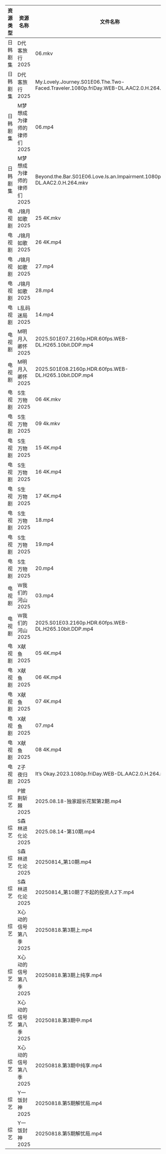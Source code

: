 | 资源类型 | 资源名称            | 文件名称                                                                                 | 分享链接                                 | 更新时间                |
| ---- | --------------- | ------------------------------------------------------------------------------------ | ------------------------------------ | ------------------- |
| 日韩剧集 | D代客旅行2025       | 06.mkv                                                                               | https://pan.quark.cn/s/ffaab0f06b8d  | 2025-08-18 01:18:22 |
| 日韩剧集 | D代客旅行2025       | My.Lovely.Journey.S01E06.The.Two-Faced.Traveler.1080p.friDay.WEB-DL.AAC2.0.H.264.mkv | https://pan.quark.cn/s/ffaab0f06b8d  | 2025-08-18 01:18:27 |
| 日韩剧集 | M梦想成为律师的律师们2025 | 06.mp4                                                                               | https://pan.quark.cn/s/d4ecaff7fa34  | 2025-08-18 01:27:22 |
| 日韩剧集 | M梦想成为律师的律师们2025 | Beyond.the.Bar.S01E06.Love.Is.an.Impairment.1080p.NF.WEB-DL.AAC2.0.H.264.mkv         | https://pan.quark.cn/s/d4ecaff7fa34  | 2025-08-18 16:27:06 |
| 电视剧  | J锦月如歌2025       | 25 4K.mkv                                                                            | https://www.alipan.com/s/jdpjNxUdeEZ | 2025-08-18 19:00:53 |
| 电视剧  | J锦月如歌2025       | 26 4K.mp4                                                                            | https://www.alipan.com/s/jdpjNxUdeEZ | 2025-08-18 19:00:53 |
| 电视剧  | J锦月如歌2025       | 27.mp4                                                                               | https://www.alipan.com/s/jdpjNxUdeEZ | 2025-08-18 19:00:52 |
| 电视剧  | J锦月如歌2025       | 28.mp4                                                                               | https://www.alipan.com/s/jdpjNxUdeEZ | 2025-08-18 19:00:51 |
| 电视剧  | L乱码迷局2025       | 14.mp4                                                                               | https://www.alipan.com/s/CJ4yqcSAku1 | 2025-08-18 14:01:00 |
| 电视剧  | M明月入卿怀2025      | 2025.S01E07.2160p.HDR.60fps.WEB-DL.H265.10bit.DDP.mp4                                | https://pan.quark.cn/s/6b8f9ab94561  | 2025-08-18 21:25:53 |
| 电视剧  | M明月入卿怀2025      | 2025.S01E08.2160p.HDR.60fps.WEB-DL.H265.10bit.DDP.mp4                                | https://pan.quark.cn/s/6b8f9ab94561  | 2025-08-18 21:25:50 |
| 电视剧  | S生万物2025        | 06 4K.mkv                                                                            | https://www.alipan.com/s/o5nqxSzSEEC | 2025-08-18 21:01:21 |
| 电视剧  | S生万物2025        | 09 4k.mkv                                                                            | https://www.alipan.com/s/o5nqxSzSEEC | 2025-08-18 21:01:21 |
| 电视剧  | S生万物2025        | 15 4K.mp4                                                                            | https://www.alipan.com/s/o5nqxSzSEEC | 2025-08-18 21:01:20 |
| 电视剧  | S生万物2025        | 16 4K.mp4                                                                            | https://www.alipan.com/s/o5nqxSzSEEC | 2025-08-18 21:01:19 |
| 电视剧  | S生万物2025        | 17 4K.mp4                                                                            | https://www.alipan.com/s/o5nqxSzSEEC | 2025-08-18 21:01:18 |
| 电视剧  | S生万物2025        | 18.mp4                                                                               | https://www.alipan.com/s/o5nqxSzSEEC | 2025-08-18 21:01:17 |
| 电视剧  | S生万物2025        | 19.mp4                                                                               | https://www.alipan.com/s/o5nqxSzSEEC | 2025-08-18 21:01:17 |
| 电视剧  | S生万物2025        | 20.mp4                                                                               | https://www.alipan.com/s/o5nqxSzSEEC | 2025-08-18 21:01:16 |
| 电视剧  | W我们的河山2025      | 03.mp4                                                                               | https://pan.quark.cn/s/c4dc5a2cd5fe  | 2025-08-18 21:33:43 |
| 电视剧  | W我们的河山2025      | 2025.S01E03.2160p.HDR.60fps.WEB-DL.H265.10bit.DDP.mp4                                | https://pan.quark.cn/s/c4dc5a2cd5fe  | 2025-08-18 21:33:40 |
| 电视剧  | X献鱼2025         | 05 4K.mp4                                                                            | https://www.alipan.com/s/RdyreAB7CLk | 2025-08-18 14:01:40 |
| 电视剧  | X献鱼2025         | 06 4K.mp4                                                                            | https://www.alipan.com/s/RdyreAB7CLk | 2025-08-18 14:01:40 |
| 电视剧  | X献鱼2025         | 07 4K.mp4                                                                            | https://www.alipan.com/s/RdyreAB7CLk | 2025-08-18 19:01:36 |
| 电视剧  | X献鱼2025         | 07.mp4                                                                               | https://www.alipan.com/s/RdyreAB7CLk | 2025-08-18 14:01:39 |
| 电视剧  | X献鱼2025         | 08 4K.mp4                                                                            | https://www.alipan.com/s/RdyreAB7CLk | 2025-08-18 19:01:36 |
| 电视剧  | Z子夜归2025        | It’s Okay.2023.1080p.friDay.WEB-DL.AAC2.0.H.264.mkv                                  | https://pan.quark.cn/s/71f91ad4a051  | 2025-08-18 21:39:08 |
| 综艺   | P披荆斩棘2025       | 2025.08.18-独家超长花絮第2期.mp4                                                             | https://pan.quark.cn/s/9ae1eb01008d  | 2025-08-18 21:43:45 |
| 综艺   | S森林进化论2025      | 2025.08.14-第10期.mp4                                                                  | https://www.alipan.com/s/aan2jEB4eLz | 2025-08-18 14:02:21 |
| 综艺   | S森林进化论2025      | 20250814_第10期.mp4                                                                    | https://www.alipan.com/s/aan2jEB4eLz | 2025-08-18 15:02:08 |
| 综艺   | S森林进化论2025      | 20250814_第10期了不起的投资人2下.mp4                                                           | https://www.alipan.com/s/aan2jEB4eLz | 2025-08-18 18:02:12 |
| 综艺   | X心动的信号第八季2025   | 20250818.第3期上.mp4                                                                    | https://pan.quark.cn/s/a2f1532c7f0e  | 2025-08-18 16:46:07 |
| 综艺   | X心动的信号第八季2025   | 20250818.第3期上纯享.mp4                                                                  | https://pan.quark.cn/s/a2f1532c7f0e  | 2025-08-18 16:46:03 |
| 综艺   | X心动的信号第八季2025   | 20250818.第3期中.mp4                                                                    | https://pan.quark.cn/s/a2f1532c7f0e  | 2025-08-18 16:46:11 |
| 综艺   | X心动的信号第八季2025   | 20250818.第3期中纯享.mp4                                                                  | https://pan.quark.cn/s/a2f1532c7f0e  | 2025-08-18 16:46:01 |
| 综艺   | Y一饭封神2025       | 20250818.第5期解忧局.mp4                                                                  | https://www.alipan.com/s/w4Qpfj6YdVw | 2025-08-18 14:02:26 |
| 综艺   | Y一饭封神2025       | 20250818.第5期解忧局.mp4                                                                  | https://pan.quark.cn/s/0cbaf99cbe84  | 2025-08-18 16:46:25 |
